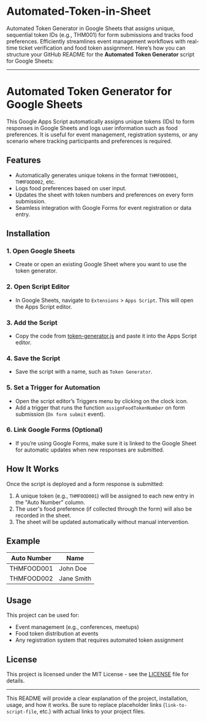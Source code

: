 # Automated-Token-in-Sheet
Automated Token Generator in Google Sheets that assigns unique, sequential token IDs (e.g., THM001) for form submissions and tracks food preferences. Efficiently streamlines event management workflows with real-time ticket verification and food token assignment.
Here’s how you can structure your GitHub README for the **Automated Token Generator** script for Google Sheets:

---

# Automated Token Generator for Google Sheets

This Google Apps Script automatically assigns unique tokens (IDs) to form responses in Google Sheets and logs user information such as food preferences. It is useful for event management, registration systems, or any scenario where tracking participants and preferences is required.

## Features

- Automatically generates unique tokens in the format `THMFOOD001`, `THMFOOD002`, etc.
- Logs food preferences based on user input.
- Updates the sheet with token numbers and preferences on every form submission.
- Seamless integration with Google Forms for event registration or data entry.

## Installation

### 1. Open Google Sheets
- Create or open an existing Google Sheet where you want to use the token generator.

### 2. Open Script Editor
- In Google Sheets, navigate to `Extensions` > `Apps Script`. This will open the Apps Script editor.

### 3. Add the Script
- Copy the code from [token-generator.js](Code.gs) and paste it into the Apps Script editor.

### 4. Save the Script
- Save the script with a name, such as `Token Generator`.

### 5. Set a Trigger for Automation
- Open the script editor’s Triggers menu by clicking on the clock icon.
- Add a trigger that runs the function `assignFoodTokenNumber` on form submission (`On form submit` event).

### 6. Link Google Forms (Optional)
- If you’re using Google Forms, make sure it is linked to the Google Sheet for automatic updates when new responses are submitted.

## How It Works

Once the script is deployed and a form response is submitted:
1. A unique token (e.g., `THMFOOD001`) will be assigned to each new entry in the "Auto Number" column.
2. The user's food preference (if collected through the form) will also be recorded in the sheet.
3. The sheet will be updated automatically without manual intervention.

## Example

| Auto Number  | Name            |
|--------------|-----------------|
| THMFOOD001   | John Doe        |
| THMFOOD002   | Jane Smith      |

## Usage

This project can be used for:
- Event management (e.g., conferences, meetups)
- Food token distribution at events
- Any registration system that requires automated token assignment

## License

This project is licensed under the MIT License - see the [LICENSE](link-to-license-file) file for details.

---

This README will provide a clear explanation of the project, installation, usage, and how it works. Be sure to replace placeholder links (`link-to-script-file`, etc.) with actual links to your project files.
